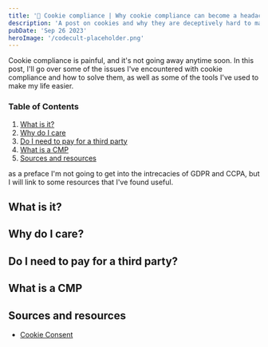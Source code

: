 ```yaml
---
title: '🍪 Cookie compliance | Why cookie compliance can become a headache'
description: 'A post on cookies and why they are deceptively hard to manage'
pubDate: 'Sep 26 2023'
heroImage: '/codecult-placeholder.png'
---
```


Cookie compliance is painful, and it's not going away anytime soon. In this post, I'll go over some of the issues I've encountered with cookie compliance and how to solve them, as well as some of the tools I've used to make my life easier.

### Table of Contents
1. <a href="#what">What is it?</a>
2. <a href="#why">Why do I care</a>
3. <a href="#pay">Do I need to pay for a third party</a>
4. <a href="#cmp">What is a CMP</a>
5. <a href="#sources">Sources and resources</a>

as a preface I'm not going to get into the intrecacies of GDPR and CCPA, but I will link to some resources that I've found useful.

<h2 id="what">What is it?</h2>



<h2 id="why">Why do I care?</h2>

<h2 id="pay">Do I need to pay for a third party?</h2>

<h2 id="cmp">What is a CMP<h2>

<h2 id="sources">Sources and resources</h2>

- [Cookie Consent](https://www.cookieyes.com/blog/cookie-banner/#:~:text=Websites%20use%20consent%20as%20the,as%20GDPR%20cookie%20consent%20banners.)



